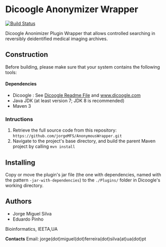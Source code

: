# Dicoogle Anonymizer Wrapper

[![Build Status](https://travis-ci.org/jorgeMFS/AnonymousWrapper.svg?branch=master)](https://travis-ci.org/jorgeMFS/AnonymousWrapper)

Dicoogle Anonimizer Plugin Wrapper that allows controlled searching in reversibly deidentified medical imaging archives.

## Construction

Before building, please make sure that your system contains the following tools:
#### Dependencies
- Dicoogle : See [Dicoogle Readme File](https://github.com/bioinformatics-ua/dicoogle/blob/master/README.md) and www.dicoogle.com
- Java JDK (at least version 7; JDK 8 is recommended)
- Maven 3

### Intructions
 1. Retrieve the full source code from this repository: `https://github.com/jorgeMFS/AnonymousWrapper.git`
 2. Navigate to the project's base directory, and build the parent Maven project by calling `mvn install`
 
 
## Installing

Copy or move the plugin's jar file (the one with dependencies, named with the pattern `-jar-with-dependencies`) to the `./Plugins/` folder in Dicoogle's working directory.

## Authors

- Jorge Miguel Silva
- Eduardo Pinho

Bioinformatics, IEETA,UA

**Contacts**
Email: jorge(dot)miguel(dot)ferreira(dot)silva(at)ua(dot)pt
